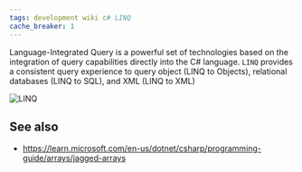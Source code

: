 ```yaml
---
tags: development wiki c# LINQ
cache_breaker: 1
---
```


Language-Integrated Query is a powerful set of technologies based on the integration of query capabilities directly into the C# language. `LINQ` provides a consistent query experience to query object (LINQ to Objects), relational databases (LINQ to SQL), and XML (LINQ to XML)

![LINQ](/images/linq-usage.webp)

## See also

- <https://learn.microsoft.com/en-us/dotnet/csharp/programming-guide/arrays/jagged-arrays>
